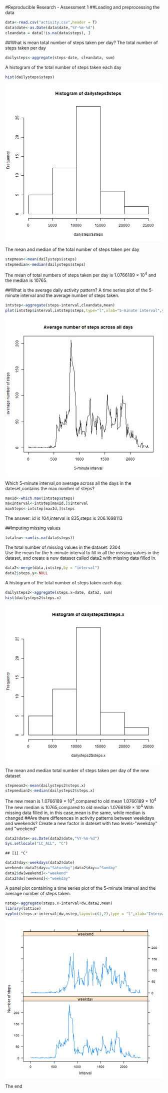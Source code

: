 #Reproducible Research - Assessment 1
##Loading and preprocessing the data

```r
data<-read.csv("activity.csv",header = T)
data$date<-as.Date(data$date,"%Y-%m-%d")
cleandata = data[!is.na(data$steps), ]
```

##What is mean total number of steps taken per day?
The total number of steps taken per day

```r
dailysteps<-aggregate(steps~date, cleandata, sum)
```
A histogram of the total number of steps taken each day

```r
hist(dailysteps$steps)
```

![plot of chunk unnamed-chunk-3](figure/unnamed-chunk-3-1.png) 

The mean and median of the total number of steps taken per day

```r
stepmean<-mean(dailysteps$steps)
stepmedian<-median(dailysteps$steps)
```
The mean of total numbers of steps taken per day is 1.0766189 &times; 10<sup>4</sup> and the median is 10765.

##What is the average daily activity pattern?
A time series plot of the 5-minute interval and the average number of steps taken.

```r
intstep<-aggregate(steps~interval,cleandata,mean)
plot(intstep$interval,intstep$steps,type="l",xlab="5-minute interval",ylab=" average number of steps",main="Average number of steps across all days")
```

![plot of chunk unnamed-chunk-5](figure/unnamed-chunk-5-1.png) 

Which 5-minute interval,on average across all the days in the dateset,contains the max number of steps?

```r
maxId<-which.max(intstep$steps)
maxInterval<-intstep[maxId,]$interval
maxSteps<-intstep[maxId,]$steps
```
The answer: id is 104,interval is 835,steps is 206.1698113

##Imputing missing values

```r
totalna<-sum(is.na(data$steps))
```
The total number of missing values in the dataset: 2304  
Use the mean for the 5-minute interval to fill in all the missing values in the dataset, and create a new dataset called data2 with missing data filled in.

```r
data2<-merge(data,intstep,by = "interval")
data2$steps.y<-NULL
```
A histogram of the total number of steps taken each day.

```r
dailysteps2<-aggregate(steps.x~date, data2, sum)
hist(dailysteps2$steps.x)
```

![plot of chunk unnamed-chunk-9](figure/unnamed-chunk-9-1.png) 

The mean and median total number of steps taken per day of the new dataset

```r
stepmean2<-mean(dailysteps2$steps.x)
stepmedian2<-median(dailysteps2$steps.x)
```
The new mean is 1.0766189 &times; 10<sup>4</sup>,compared to old mean 1.0766189 &times; 10<sup>4</sup>  
The new median is 10765,compared to old median 1.0766189 &times; 10<sup>4</sup> 
With missing data filled in, in this case,mean is the same, while median is changed
##Are there differences in activity patterns between weekdays and weekends?
Create a new factor in dateset with two levels-"weekday" and "weekend"

```r
data2$date<-as.Date(data2$date,"%Y-%m-%d")
Sys.setlocale("LC_ALL", "C")
```

```
## [1] "C"
```

```r
data2$day<-weekdays(data2$date)
weekend<-data2$day=="Saturday"|data2$day=="Sunday"
data2$dw[weekend]<-"weekend"
data2$dw[!weekend]<-"weekday"
```

A panel plot containing a time series plot of the 5-minute interval and the average number of steps taken.

```r
nstep<-aggregate(steps.x~interval+dw,data2,mean)
library(lattice)
xyplot(steps.x~interval|dw,nstep,layout=c(1,2),type = "l",xlab="Interval",ylab="Number of steps")
```

![plot of chunk unnamed-chunk-12](figure/unnamed-chunk-12-1.png) 

The end
